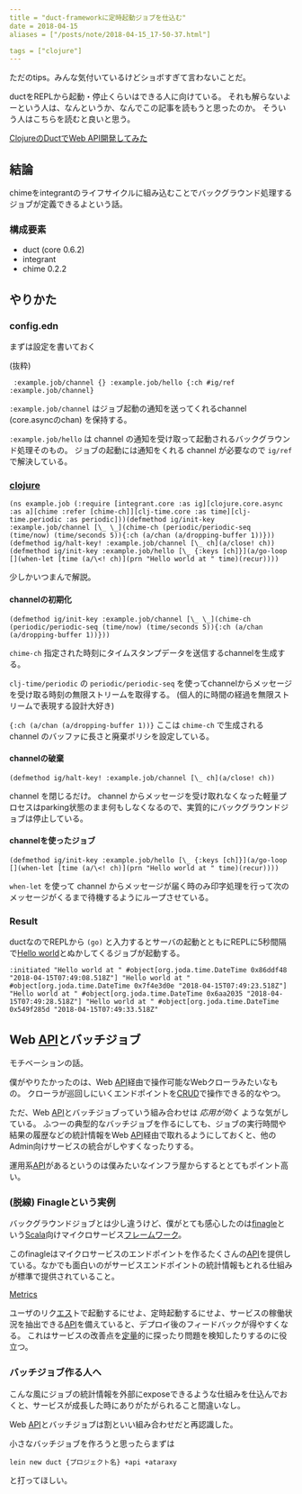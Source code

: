 ```yaml
---
title = "duct-frameworkに定時起動ジョブを仕込む"
date = 2018-04-15
aliases = ["/posts/note/2018-04-15_17-50-37.html"]

tags = ["clojure"]
---
```


ただのtips。みんな気付いているけどショボすぎて言わないことだ。

ductをREPLから起動・停止くらいはできる人に向けている。 それも解らないよーという人は、なんというか、なんでこの記事を読もうと思ったのか。 そういう人はこちらを読むと良いと思う。

[ClojureのDuctでWeb API開発してみた](https://qiita.com/lagenorhynque/items/57d5aa086c4a080a1c54)

## 結論

chimeをintegrantのライフサイクルに組み込むことでバックグラウンド処理するジョブが定義できるよという話。

### 構成要素

- duct (core 0.6.2)
- integrant
- chime 0.2.2

## やりかた

### config.edn

まずは設定を書いておく

(抜粋)

     :example.job/channel {} :example.job/hello {:ch #ig/ref :example.job/channel}

`:example.job/channel` はジョブ起動の通知を送ってくれるchannel (core.asyncのchan) を保持する。

`:example.job/hello` は channel の通知を受け取って起動されるバックグラウンド処理そのもの。 ジョブの起動には通知をくれる channel が必要なので `ig/ref` で解決している。

### [clojure](http://d.hatena.ne.jp/keyword/clojure)

    (ns example.job (:require [integrant.core :as ig][clojure.core.async :as a][chime :refer [chime-ch]][clj-time.core :as time][clj-time.periodic :as periodic]))(defmethod ig/init-key :example.job/channel [\_ \_](chime-ch (periodic/periodic-seq (time/now) (time/seconds 5)){:ch (a/chan (a/dropping-buffer 1))}))(defmethod ig/halt-key! :example.job/channel [\_ ch](a/close! ch))(defmethod ig/init-key :example.job/hello [\_ {:keys [ch]}](a/go-loop [](when-let [time (a/\<! ch)](prn "Hello world at " time)(recur))))

少しかいつまんで解説。

#### channelの初期化

    (defmethod ig/init-key :example.job/channel [\_ \_](chime-ch (periodic/periodic-seq (time/now) (time/seconds 5)){:ch (a/chan (a/dropping-buffer 1))}))

`chime-ch` 指定された時刻にタイムスタンプデータを送信するchannelを生成する。

`clj-time/periodic` の `periodic/periodic-seq` を使ってchannelからメッセージを受け取る時刻の無限ストリームを取得する。 (個人的に時間の経過を無限ストリームで表現する設計大好き)

`{:ch (a/chan (a/dropping-buffer 1))}` ここは `chime-ch` で生成される channel のバッファに長さと廃棄ポリシを設定している。

#### channelの破棄

    (defmethod ig/halt-key! :example.job/channel [\_ ch](a/close! ch))

channel を閉じるだけ。 channel からメッセージを受け取れなくなった軽量プロセスはparking状態のまま何もしなくなるので、実質的にバックグラウンドジョブは停止している。

#### channelを使ったジョブ

    (defmethod ig/init-key :example.job/hello [\_ {:keys [ch]}](a/go-loop [](when-let [time (a/\<! ch)](prn "Hello world at " time)(recur))))

`when-let` を使って channel からメッセージが届く時のみ印字処理を行って次のメッセージがくるまで待機するようにループさせている。

### Result

ductなのでREPLから `(go)` と入力するとサーバの起動とともにREPLに5秒間隔で[Hello world](http://d.hatena.ne.jp/keyword/Hello%20world)とぬかしてくるジョブが起動する。

    :initiated "Hello world at " #object[org.joda.time.DateTime 0x86ddf48 "2018-04-15T07:49:08.518Z"] "Hello world at " #object[org.joda.time.DateTime 0x7f4e3d0e "2018-04-15T07:49:23.518Z"] "Hello world at " #object[org.joda.time.DateTime 0x6aa2035 "2018-04-15T07:49:28.518Z"] "Hello world at " #object[org.joda.time.DateTime 0x549f285d "2018-04-15T07:49:33.518Z"

## Web [API](http://d.hatena.ne.jp/keyword/API)とバッチジョブ

モチベーションの話。

僕がやりたかったのは、Web [API](http://d.hatena.ne.jp/keyword/API)経由で操作可能なWebクローラみたいなもの。 クローラが巡回しにいくエンドポイントを[CRUD](http://d.hatena.ne.jp/keyword/CRUD)で操作できる的なやつ。

ただ、Web [API](http://d.hatena.ne.jp/keyword/API)とバッチジョブっていう組み合わせは _応用が効く_ ような気がしている。 ふつーの典型的なバッチジョブを作るにしても、ジョブの実行時間や結果の履歴などの統計情報をWeb [API](http://d.hatena.ne.jp/keyword/API)経由で取れるようにしておくと、他のAdmin向けサービスの統合がしやすくなったりする。

運用系[API](http://d.hatena.ne.jp/keyword/API)があるというのは僕みたいなインフラ屋からするととてもポイント高い。

### (脱線) Finagleという実例

バックグラウンドジョブとは少し違うけど、僕がとても感心したのは[finagle](https://twitter.github.io/finagle/)という[Scala](http://d.hatena.ne.jp/keyword/Scala)向けマイクロサービス[フレームワーク](http://d.hatena.ne.jp/keyword/%A5%D5%A5%EC%A1%BC%A5%E0%A5%EF%A1%BC%A5%AF)。

このfinagleはマイクロサービスのエンドポイントを作るたくさんの[API](http://d.hatena.ne.jp/keyword/API)を提供している。なかでも面白いのがサービスエンドポイントの統計情報もとれる仕組みが標準で提供されていること。

[Metrics](https://twitter.github.io/finagle/guide/Metrics.html)

ユーザのリク[エス](http://d.hatena.ne.jp/keyword/%A5%A8%A5%B9)トで起動するにせよ、定時起動するにせよ、サービスの稼働状況を抽出できる[API](http://d.hatena.ne.jp/keyword/API)を備えていると、デプロイ後のフィードバックが得やすくなる。 これはサービスの改善点を[定量](http://d.hatena.ne.jp/keyword/%C4%EA%CE%CC)的に探ったり問題を検知したりするのに役立つ。

### バッチジョブ作る人へ

こんな風にジョブの統計情報を外部にexposeできるような仕組みを仕込んでおくと、サービスが成長した時にありがたがられること間違いなし。

Web [API](http://d.hatena.ne.jp/keyword/API)とバッチジョブは割といい組み合わせだと再認識した。

小さなバッチジョブを作ろうと思ったらまずは

    lein new duct {プロジェクト名} +api +ataraxy

と打ってほしい。

